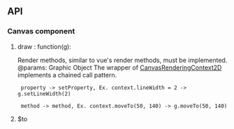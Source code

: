 ## API

### Canvas component

1. draw : function(g):

    Render methods, similar to vue's render methods, must be implemented.
    @params: Graphic Object
       The wrapper of [CanvasRenderingContext2D](https://developer.mozilla.org/en-US/docs/Web/API/CanvasRenderingContext2D) implements a chained call pattern.

        property -> setProperty, Ex. context.lineWidth = 2 -> g.setLineWidth(2)

        method -> method, Ex. context.moveTo(50, 140) -> g.moveTo(50, 140)

2. $to
